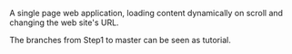 

A single page web application, loading content dynamically on scroll and changing the web site's URL.

The branches from Step1 to master can be seen as tutorial.

